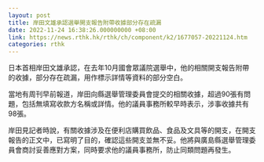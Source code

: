```yaml
---
layout: post
title: 岸田文雄承認選舉開支報告附帶收據部分存在疏漏
date: 2022-11-24 16:38:26.000000000 +08:00
link: https://news.rthk.hk/rthk/ch/component/k2/1677057-20221124.htm
categories: rthk
---
```


日本首相岸田文雄承認，在去年10月國會眾議院選舉中，他的相關開支報告附帶的收據，部分存在疏漏，用作標示詳情等資料的部分空白。

當地有周刊早前報道，岸田向縣選舉管理委員會提交的相關收據，超過90張有問題，包括無填寫收款方名稱或詳情。他的議員事務所較早時表示，涉事收據共有98張。

岸田見記者時說，有關收據涉及在便利店購買飲品、食品及文具等的開支，在開支報告的正文中，已寫明了目的，確認這些開支並無不妥。他將與廣島縣選舉管理委員會商討妥善應對方案，同時要求他的議員事務所，防止同類問題再發生。
